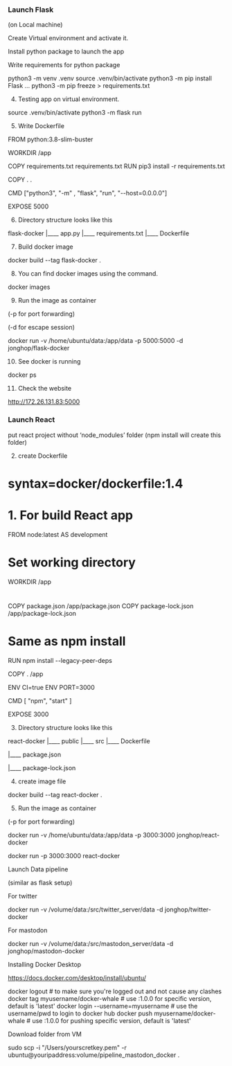### Launch Flask

(on Local machine)

Create Virtual environment and activate it.

Install python package to launch the app

Write requirements for python package

 python3 -m venv .venv
 source .venv/bin/activate
 python3 -m pip install Flask
 ...
 python3 -m pip freeze > requirements.txt

4. Testing app on virtual environment.

 source .venv/bin/activate
 python3 -m flask run



5. Write Dockerfile

FROM python:3.8-slim-buster

WORKDIR /app

COPY requirements.txt requirements.txt
RUN pip3 install -r requirements.txt

COPY . .

CMD ["python3", "-m" , "flask", "run", "--host=0.0.0.0"]

EXPOSE 5000



6. Directory structure looks like this

flask-docker
|____ app.py
|____ requirements.txt
|____ Dockerfile



7. Build docker image

docker build --tag flask-docker .



8. You can find docker images using the command.

docker images



9. Run the image as container

(-p for port forwarding)

(-d for escape session)



docker run -v /home/ubuntu/data:/app/data -p 5000:5000 -d jonghop/flask-docker



10. See docker is running

docker ps



11. Check the website

http://172.26.131.83:5000



### Launch React

put react project without ‘node_modules’ folder (npm install will create this folder)

2. create Dockerfile

# syntax=docker/dockerfile:1.4

# 1. For build React app
FROM node:latest AS development

# Set working directory
WORKDIR /app

# 
COPY package.json /app/package.json
COPY package-lock.json /app/package-lock.json

# Same as npm install
RUN npm install --legacy-peer-deps

COPY . /app

ENV CI=true
ENV PORT=3000

CMD [ "npm", "start" ]

EXPOSE 3000



3. Directory structure looks like this

react-docker
|____ public
|____ src
|____ Dockerfile

|____ package.json

|____ package-lock.json



4. create image file

docker build --tag react-docker .



5. Run the image as container

(-p for port forwarding)

docker run -v /home/ubuntu/data:/app/data -p 3000:3000 jonghop/react-docker

docker run -p 3000:3000 react-docker

Launch  Data pipeline

(similar as flask setup)

For twitter

docker run -v /volume/data:/src/twitter_server/data -d jonghop/twitter-docker

For mastodon

docker run -v /volume/data:/src/mastodon_server/data -d jonghop/mastodon-docker

Installing Docker Desktop

https://docs.docker.com/desktop/install/ubuntu/ 

docker logout                                   # to make sure you're logged out and not cause any clashes
docker tag <imageId> myusername/docker-whale    # use :1.0.0 for specific version, default is 'latest'
docker login --username=myusername              # use the username/pwd to login to docker hub
docker push myusername/docker-whale             # use :1.0.0 for pushing specific version, default is 'latest'



Download folder from VM

sudo scp -i "/Users/yourscretkey.pem" -r ubuntu@youripaddress:volume/pipeline_mastodon_docker .
